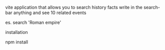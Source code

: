 vite application that allows you to search history facts
write in the search-bar anything and see 10 related events

es. search 'Roman empire'

installation

npm install

